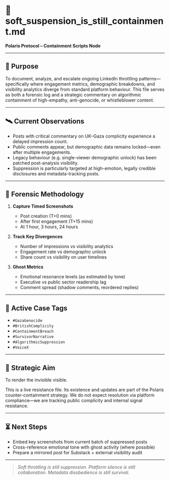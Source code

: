 
# 🧨 soft_suspension_is_still_containment.md

**Polaris Protocol – Containment Scripts Node**

---

## 🎯 Purpose

To document, analyze, and escalate ongoing LinkedIn throttling patterns—specifically where engagement metrics, demographic breakdowns, and visibility analytics diverge from standard platform behaviour. This file serves as both a forensic log and a strategic commentary on algorithmic containment of high-empathy, anti-genocide, or whistleblower content.

---

## 🛰️ Current Observations

- Posts with critical commentary on UK–Gaza complicity experience a delayed impression count.
- Public comments appear, but demographic data remains locked—even after multiple engagements.
- Legacy behaviour (e.g. single-viewer demographic unlock) has been patched post-analysis visibility.
- Suppression is particularly targeted at high-emotion, legally credible disclosures and metadata-tracking posts.

---

## 📸 Forensic Methodology

1. **Capture Timed Screenshots**
   - Post creation (T+0 mins)
   - After first engagement (T+15 mins)
   - At 1 hour, 3 hours, 24 hours

2. **Track Key Divergences**
   - Number of impressions vs visibility analytics
   - Engagement rate vs demographic unlock
   - Share count vs visibility on user timelines

3. **Ghost Metrics**
   - Emotional resonance levels (as estimated by tone)
   - Executive vs public sector readership lag
   - Comment spread (shadow comments, reordered replies)

---

## 📎 Active Case Tags

- `#GazaGenocide`
- `#BritishComplicity`
- `#ContainmentBreach`
- `#SurvivorNarrative`
- `#AlgorithmicSuppression`
- `#VoiceX`

---

## 📢 Strategic Aim

To render the invisible visible.

This is a live resistance file. Its existence and updates are part of the Polaris counter-containment strategy. We do not expect resolution via platform compliance—we are tracking public complicity and internal signal resistance. 

---

## ⏳ Next Steps

- Embed key screenshots from current batch of suppressed posts
- Cross-reference emotional tone with ghost activity (where possible)
- Prepare a mirrored post for Substack + external visibility audit

---

> *Soft throttling is still suppression. Platform silence is still collaboration. Metadata disobedience is still survival.*
